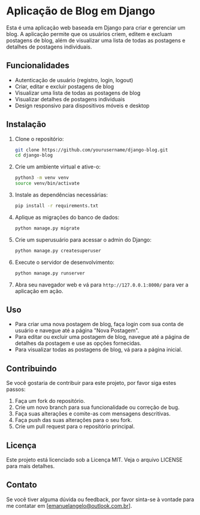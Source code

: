 # Aplicação de Blog em Django

Esta é uma aplicação web baseada em Django para criar e gerenciar um blog. A aplicação permite que os usuários criem, editem e excluam postagens de blog, além de visualizar uma lista de todas as postagens e detalhes de postagens individuais.

## Funcionalidades

- Autenticação de usuário (registro, login, logout)
- Criar, editar e excluir postagens de blog
- Visualizar uma lista de todas as postagens de blog
- Visualizar detalhes de postagens individuais
- Design responsivo para dispositivos móveis e desktop

## Instalação

1. Clone o repositório:
    ```bash
    git clone https://github.com/yourusername/django-blog.git
    cd django-blog
    ```

2. Crie um ambiente virtual e ative-o:
    ```bash
    python3 -m venv venv
    source venv/bin/activate
    ```

3. Instale as dependências necessárias:
    ```bash
    pip install -r requirements.txt
    ```

4. Aplique as migrações do banco de dados:
    ```bash
    python manage.py migrate
    ```

5. Crie um superusuário para acessar o admin do Django:
    ```bash
    python manage.py createsuperuser
    ```

6. Execute o servidor de desenvolvimento:
    ```bash
    python manage.py runserver
    ```

7. Abra seu navegador web e vá para `http://127.0.0.1:8000/` para ver a aplicação em ação.

## Uso

- Para criar uma nova postagem de blog, faça login com sua conta de usuário e navegue até a página "Nova Postagem".
- Para editar ou excluir uma postagem de blog, navegue até a página de detalhes da postagem e use as opções fornecidas.
- Para visualizar todas as postagens de blog, vá para a página inicial.

## Contribuindo

Se você gostaria de contribuir para este projeto, por favor siga estes passos:

1. Faça um fork do repositório.
2. Crie um novo branch para sua funcionalidade ou correção de bug.
3. Faça suas alterações e comite-as com mensagens descritivas.
4. Faça push das suas alterações para o seu fork.
5. Crie um pull request para o repositório principal.

## Licença

Este projeto está licenciado sob a Licença MIT. Veja o arquivo LICENSE para mais detalhes.

## Contato

Se você tiver alguma dúvida ou feedback, por favor sinta-se à vontade para me contatar em [emanuelangelo@outlook.com.br].